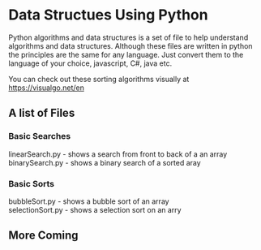 # Data Structues Using Python

<p>Python algorithms and data structures is a set of file to help understand algorithms and data structures.
Although these files are written in python the principles are the same for any language.
Just convert them to the language of your choice, javascript, C#, java etc.
</p>

You can check out these sorting algorithms visually at https://visualgo.net/en

## A list of Files

### Basic Searches
linearSearch.py  - shows a search from front to back of a an array <br />
binarySearch.py  - shows a binary search of a sorted aray 

### Basic Sorts
bubbleSort.py    - shows a bubble sort of an array <br />
selectionSort.py - shows a selection sort on an arry

## More Coming
